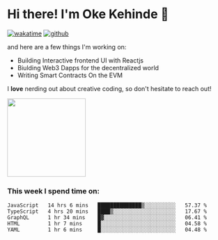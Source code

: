 # Hi there! I'm Oke Kehinde :cowboy_hat_face:

[![wakatime](https://wakatime.com/badge/user/5f3f42a0-7b4f-4c4b-b2da-012c5ac2fa62.svg)](https://wakatime.com/@5f3f42a0-7b4f-4c4b-b2da-012c5ac2fa62)
[![github](https://img.shields.io/github/followers/okeken?logo=github&style=plastic)](https://github.com/okeken?tab=followers)

and here are a few things I'm working on:

- Building Interactive frontend UI with Reactjs
- Biulding Web3 Dapps for the decentralized world
- Writing Smart Contracts On the EVM

I **love** nerding out about creative coding, so don't hesitate to reach out!


<img height="180em" src="https://github-readme-stats.vercel.app/api?username=okeken&show_icons=true&hide_border=true&&count_private=true&include_all_commits=true" />

### This week I spend time on:

<!--START_SECTION:waka-->
```text
JavaScript   14 hrs 6 mins   ██████████████▒░░░░░░░░░░   57.37 % 
TypeScript   4 hrs 20 mins   ████▒░░░░░░░░░░░░░░░░░░░░   17.67 % 
GraphQL      1 hr 34 mins    █▓░░░░░░░░░░░░░░░░░░░░░░░   06.41 % 
HTML         1 hr 7 mins     █░░░░░░░░░░░░░░░░░░░░░░░░   04.58 % 
YAML         1 hr 6 mins     █░░░░░░░░░░░░░░░░░░░░░░░░   04.48 % 
```
<!--END_SECTION:waka-->

